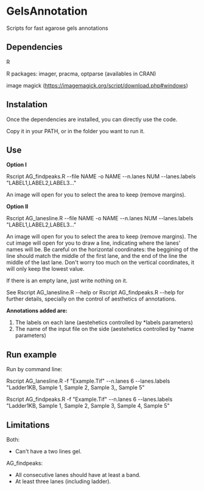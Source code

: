 # GelsAnnotation
Scripts for fast agarose gels annotations

## Dependencies

R

R packages: imager, pracma, optparse (availables in CRAN)

image magick  (https://imagemagick.org/script/download.php#windows)

## Instalation
Once the dependencies are installed, you can directly use the code.

Copy it in your PATH, or in the folder you want to run it.

## Use

**Option I**


Rscript AG_findpeaks.R --file NAME -o NAME --n.lanes NUM --lanes.labels "LABEL1,LABEL2,LABEL3..." 

An image will open for you to select the area to keep (remove margins).

**Option II**

Rscript AG_lanesline.R --file NAME -o NAME --n.lanes NUM --lanes.labels "LABEL1,LABEL2,LABEL3..." 

An image will open for you to select the area to keep (remove margins).
The cut image will open for you to draw a line, indicating where the lanes' names will be. 
Be careful on the horizontal coordinates: the beggining of the line should match the middle of the first lane, and the end of the line the middle of the last lane. Don't worry too much on the vertical coordinates, it will only keep the lowest value. 

If there is an empty lane, just write nothing on it.



See Rscript AG_lanesline.R --help  or Rscript AG_findpeaks.R --help  for further details, specially on the control of aesthetics of annotations.

**Annotations added are:**
1. The labels on each lane (aestehetics controlled by *labels parameters)
2. The name of the input file on the side (aestehetics controlled by  *name parameters)

## Run example
Run by command line:

Rscript AG_lanesline.R -f "Example.Tif" --n.lanes 6 --lanes.labels "Ladder1KB, Sample 1, Sample 2, Sample 3,, Sample 5"

Rscript AG_findpeaks.R -f "Example.Tif" --n.lanes 6 --lanes.labels "Ladder1KB, Sample 1, Sample 2, Sample 3, Sample 4, Sample 5"


## Limitations

Both:
* Can't have a two lines gel.


AG_findpeaks:
* All consecutive lanes should have at least a band.
* At least three lanes (including ladder).

